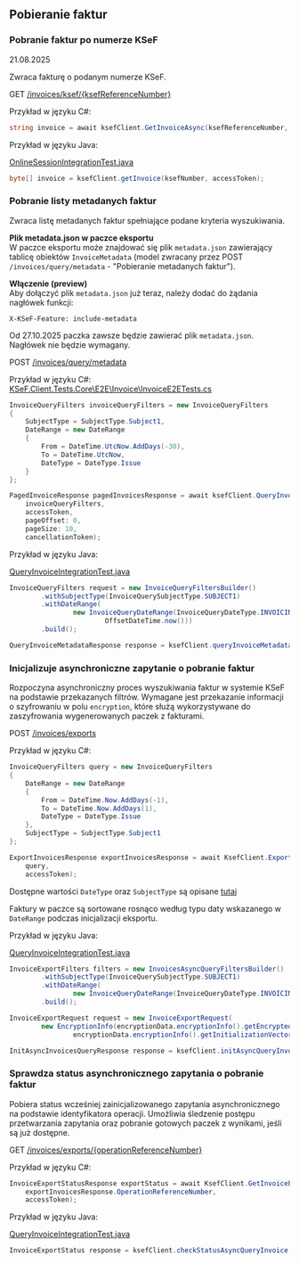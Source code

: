 ## Pobieranie faktur
### Pobranie faktur po numerze KSeF
21.08.2025

Zwraca fakturę o podanym numerze KSeF.

GET [/invoices/ksef/\{ksefReferenceNumber\}](https://ksef-test.mf.gov.pl/docs/v2/index.html#tag/Pobieranie-faktur/paths/~1api~1v2~1invoices~1ksef~1%7BksefNumber%7D/get)

Przykład w języku C#:

```csharp
string invoice = await ksefClient.GetInvoiceAsync(ksefReferenceNumber, accessToken, cancellationToken);
```

Przykład w języku Java:

[OnlineSessionIntegrationTest.java](https://github.com/CIRFMF/ksef-client-java/blob/main/demo-web-app/src/integrationTest/java/pl/akmf/ksef/sdk/OnlineSessionIntegrationTest.java)

```java
byte[] invoice = ksefClient.getInvoice(ksefNumber, accessToken);
```

### Pobranie listy metadanych faktur
Zwraca listę metadanych faktur spełniające podane kryteria wyszukiwania.

**Plik metadata.json w paczce eksportu**  
W paczce eksportu może znajdować się plik `metadata.json` zawierający tablicę obiektów `InvoiceMetadata` (model zwracany przez POST `/invoices/query/metadata` - "Pobieranie metadanych faktur").

**Włączenie (preview)**  
Aby dołączyć plik `metadata.json` już teraz, należy dodać do żądania nagłówek funkcji: 

```
X-KSeF-Feature: include-metadata
```
Od 27.10.2025 paczka zawsze będzie zawierać plik `metadata.json`. Nagłówek nie będzie wymagany.


POST [/invoices/query/metadata](https://ksef-test.mf.gov.pl/docs/v2/index.html#tag/Pobieranie-faktur/paths/~1api~1v2~1invoices~1query~1metadata/post)

Przykład w języku C#:
[KSeF.Client.Tests.Core\E2E\Invoice\InvoiceE2ETests.cs](https://github.com/CIRFMF/ksef-client-csharp/blob/main/KSeF.Client.Tests.Core/E2E/Invoice/InvoiceE2ETests.cs)

```csharp
InvoiceQueryFilters invoiceQueryFilters = new InvoiceQueryFilters
{
    SubjectType = SubjectType.Subject1,
    DateRange = new DateRange
    {
        From = DateTime.UtcNow.AddDays(-30),
        To = DateTime.UtcNow,
        DateType = DateType.Issue
    }
};

PagedInvoiceResponse pagedInvoicesResponse = await ksefClient.QueryInvoiceMetadataAsync(
    invoiceQueryFilters, 
    accessToken, 
    pageOffset: 0, 
    pageSize: 10, 
    cancellationToken);
```

Przykład w języku Java:

[QueryInvoiceIntegrationTest.java](https://github.com/CIRFMF/ksef-client-java/blob/main/demo-web-app/src/integrationTest/java/pl/akmf/ksef/sdk/QueryInvoiceIntegrationTest.java)

```java
InvoiceQueryFilters request = new InvoiceQueryFiltersBuilder()
        .withSubjectType(InvoiceQuerySubjectType.SUBJECT1)
        .withDateRange(
                new InvoiceQueryDateRange(InvoiceQueryDateType.INVOICING, OffsetDateTime.now().minusYears(1),
                        OffsetDateTime.now()))
        .build();

QueryInvoiceMetadataResponse response = ksefClient.queryInvoiceMetadata(0, 10, request, accessToken);


```

### Inicjalizuje asynchroniczne zapytanie o pobranie faktur

Rozpoczyna asynchroniczny proces wyszukiwania faktur w systemie KSeF na podstawie przekazanych filtrów. Wymagane jest przekazanie informacji o szyfrowaniu w polu `encryption`, które służą wykorzystywane do zaszyfrowania wygenerowanych paczek z fakturami.

POST [/invoices/exports](https://ksef-test.mf.gov.pl/docs/v2/index.html#tag/Pobieranie-faktur/paths/~1api~1v2~1invoices~1exports/post)

Przykład w języku C#:
```csharp
InvoiceQueryFilters query = new InvoiceQueryFilters
{
    DateRange = new DateRange
    {
        From = DateTime.Now.AddDays(-1),
        To = DateTime.Now.AddDays(1),
        DateType = DateType.Issue
    },
    SubjectType = SubjectType.Subject1
};

ExportInvoicesResponse exportInvoicesResponse = await KsefClient.ExportInvoicesAsync(
    query,
    accessToken);
```
Dostępne wartości `DateType` oraz `SubjectType` są opisane [tutaj](https://ksef-test.mf.gov.pl/docs/v2/index.html#tag/Pobieranie-faktur/paths/~1api~1v2~1invoices~1query~1metadata/post) 

Faktury w paczce są sortowane rosnąco według typu daty wskazanego w `DateRange` podczas inicjalizacji eksportu.

Przykład w języku Java:

[QueryInvoiceIntegrationTest.java](https://github.com/CIRFMF/ksef-client-java/blob/main/demo-web-app/src/integrationTest/java/pl/akmf/ksef/sdk/QueryInvoiceIntegrationTest.java)

```java
InvoiceExportFilters filters = new InvoicesAsyncQueryFiltersBuilder()
        .withSubjectType(InvoiceQuerySubjectType.SUBJECT1)
        .withDateRange(
                new InvoiceQueryDateRange(InvoiceQueryDateType.INVOICING, OffsetDateTime.now().minusDays(10), OffsetDateTime.now().plusDays(10)))
        .build();

InvoiceExportRequest request = new InvoiceExportRequest(
        new EncryptionInfo(encryptionData.encryptionInfo().getEncryptedSymmetricKey(),
                encryptionData.encryptionInfo().getInitializationVector()), filters);

InitAsyncInvoicesQueryResponse response = ksefClient.initAsyncQueryInvoice(request, accessToken);

```

### Sprawdza status asynchronicznego zapytania o pobranie faktur

Pobiera status wcześniej zainicjalizowanego zapytania asynchronicznego na podstawie identyfikatora operacji. Umożliwia śledzenie postępu przetwarzania zapytania oraz pobranie gotowych paczek z wynikami, jeśli są już dostępne.

GET [/invoices/exports/{operationReferenceNumber}](https://ksef-test.mf.gov.pl/docs/v2/index.html#tag/Pobieranie-faktur/paths/~1api~1v2~1invoices~1exports~1%7BoperationReferenceNumber%7D/get)

Przykład w języku C#:
```csharp
InvoiceExportStatusResponse exportStatus = await KsefClient.GetInvoiceExportStatusAsync(
    exportInvoicesResponse.OperationReferenceNumber,
    accessToken);
```
Przykład w języku Java:

[QueryInvoiceIntegrationTest.java](https://github.com/CIRFMF/ksef-client-java/blob/main/demo-web-app/src/integrationTest/java/pl/akmf/ksef/sdk/QueryInvoiceIntegrationTest.java)

```java
InvoiceExportStatus response = ksefClient.checkStatusAsyncQueryInvoice(operationReferenceNumber, accessToken);

```
